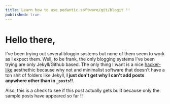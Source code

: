```yaml
---
title: Learn how to use pedantic.software/git/blogit !!
published: true
---
```


# Hello there,

I've been trying out several bloggin systems but none of them seem to work
as I expect them. Well, to be frank, the only blogging systems I've been
trying are only Jekyll/Github based. The only thing I want is a nice 
[hacker-like](https://github.com/tocttou/hacker-blog) aesthethic because
why not and minimalist software that doesn't have a ton shit of folders like
Jekyll, **I just don't get why I can't add posts anywhere other than in `_posts`!!**.

Also, this is a check to see if this post actually gets built because only the 
sample posts have appeared so far !!
